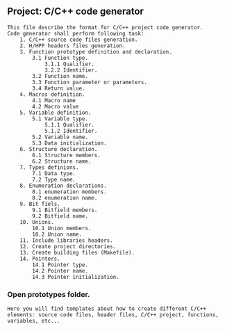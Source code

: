 ## Project: C/C++ code generator
	This file describe the format for C/C++ project code generator.
	Code generator shall perform following task:
		1. C/C++ source code files generation.
		2. H/HPP headers files generation.
		3. Function prototype definition and declaration.
			3.1 Function type.
				3.1.1 Qualifier.
				3.2.2 Identifier.
			3.2 Function name.	
			3.3 Function parameter or parameters.
			3.4 Return value.
		4. Macros definition.
			4.1 Macro name
			4.2 Macro value
		5. Variable definition.
			5.1 Variable type.
				5.1.1 Qualifier.
				5.1.2 Identifier.
			5.2 Variable name.
			5.3 Data initialization.
		6. Structure declaration. 
			6.1 Structure members.
			6.2 Structure name.
		7. Types definions.
			7.1 Data type.
			7.2 Type name.
		8. Enumeration declarations.
			8.1 enumeration members.
			8.2 enumeration name.
		9. Bit fiels.
			9.1 Bitfield members.
			9.2 Bitfield name.
		10. Unions.
			10.1 Union members.
			10.2 Union name.
		11. Include libraries headers.
		12. Create project directories.
		13. Create building files (Makefile).
		14. Pointers.
			14.1 Pointer type.
			14.2 Pointer name.
			14.3 Pointer initialization.

### Open prototypes folder.
	Here you will find templates about how to create different C/C++ elements: source code files, header files, C/C++ project, functions, variables, etc...
